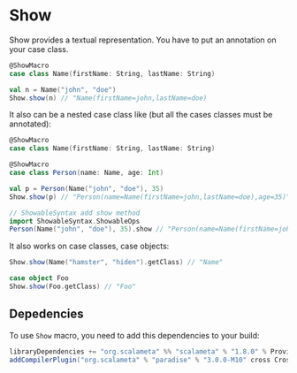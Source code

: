 # Show

Show provides a textual representation. You have to put an annotation on your case class.

```scala
@ShowMacro
case class Name(firstName: String, lastName: String)

val n = Name("john", "doe")
Show.show(n) // "Name(firstName=john,lastName=doe)
```


It also can be a nested case class like (but all the cases classes must be annotated): 

```scala 
@ShowMacro
case class Name(firstName: String, lastName: String)

@ShowMacro
case class Person(name: Name, age: Int)

val p = Person(Name("john", "doe"), 35)
Show.show(p) // "Person(name=Name(firstName=john,lastName=doe),age=35)"

// ShowableSyntax add show method
import ShowableSyntax.ShowableOps
Person(Name("john", "doe"), 35).show // "Person(name=Name(firstName=john,lastName=doe),age=35)"
```


It also works on case classes, case objects: 

```scala
Show.show(Name("hamster", "hiden").getClass) // "Name"

case object Foo
Show.show(Foo.getClass) // "Foo"
```



## Depedencies 

To use `Show` macro, you need to add this dependencies to your build: 

```scala
libraryDependencies += "org.scalameta" %% "scalameta" % "1.8.0" % Provided
addCompilerPlugin("org.scalameta" % "paradise" % "3.0.0-M10" cross CrossVersion.full)
```
